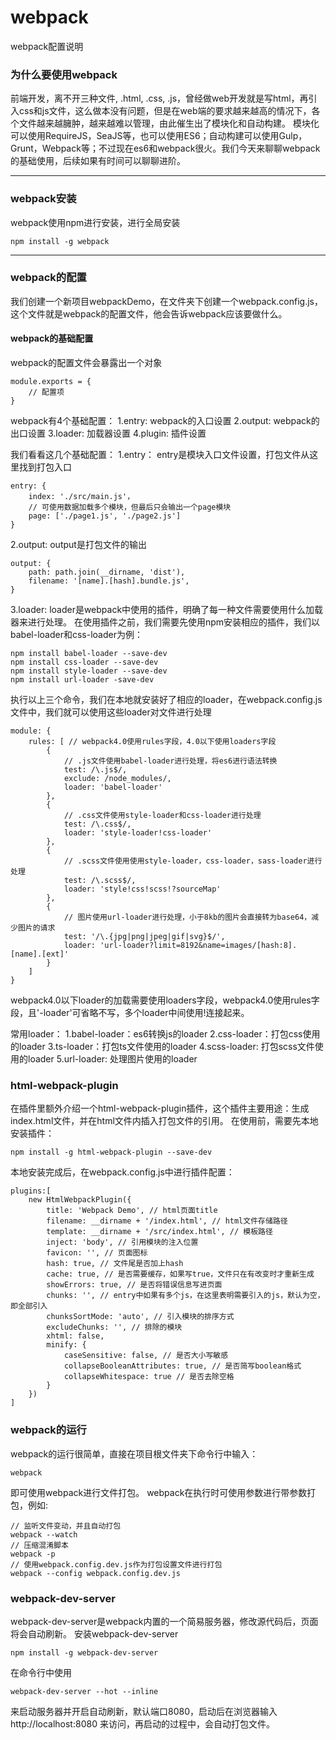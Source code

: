 # webpack
webpack配置说明

### 为什么要使用webpack
前端开发，离不开三种文件, .html, .css, .js，曾经做web开发就是写html，再引入css和js文件，这么做本没有问题，但是在web端的要求越来越高的情况下，各个文件越来越臃肿，越来越难以管理，由此催生出了模块化和自动构建。
模块化可以使用RequireJS，SeaJS等，也可以使用ES6；自动构建可以使用Gulp，Grunt，Webpack等；不过现在es6和webpack很火。我们今天来聊聊webpack的基础使用，后续如果有时间可以聊聊进阶。

---

### webpack安装
webpack使用npm进行安装，进行全局安装
```
npm install -g webpack
```
---

### webpack的配置
我们创建一个新项目webpackDemo，在文件夹下创建一个webpack.config.js，这个文件就是webpack的配置文件，他会告诉webpack应该要做什么。

#### webpack的基础配置
webpack的配置文件会暴露出一个对象
```
module.exports = {
    // 配置项
}
```

webpack有4个基础配置：
1.entry: webpack的入口设置
2.output: webpack的出口设置
3.loader: 加载器设置
4.plugin: 插件设置

我们看看这几个基础配置：
1.entry：
entry是模块入口文件设置，打包文件从这里找到打包入口
```
entry: {
    index: './src/main.js'，
    // 可使用数据加载多个模块，但最后只会输出一个page模块
    page: ['./page1.js', './page2.js']
}
```

2.output:
output是打包文件的输出
```
output: {
    path: path.join(__dirname, 'dist'),
    filename: '[name].[hash].bundle.js',
}
```

3.loader:
loader是webpack中使用的插件，明确了每一种文件需要使用什么加载器来进行处理。
在使用插件之前，我们需要先使用npm安装相应的插件，我们以babel-loader和css-loader为例：
```
npm install babel-loader --save-dev
npm install css-loader --save-dev
npm install style-loader --save-dev
npm install url-loader -save-dev
```
执行以上三个命令，我们在本地就安装好了相应的loader，在webpack.config.js文件中，我们就可以使用这些loader对文件进行处理

```
module: {
    rules: [ // webpack4.0使用rules字段，4.0以下使用loaders字段
        {
            // .js文件使用babel-loader进行处理，将es6进行语法转换
            test: /\.js$/,
            exclude: /node_modules/,
            loader: 'babel-loader'
        },
        {
            // .css文件使用style-loader和css-loader进行处理
            test: /\.css$/,
            loader: 'style-loader!css-loader'
        },
        {
            // .scss文件使用使用style-loader，css-loader，sass-loader进行处理
            test: /\.scss$/,
            loader: 'style!css!scss!?sourceMap'
        },
        {
            // 图片使用url-loader进行处理，小于8kb的图片会直接转为base64，减少图片的请求
            test: '/\.{jpg|png|jpeg|gif|svg}$/',
            loader: 'url-loader?limit=8192&name=images/[hash:8].[name].[ext]'
        }
    ]
}
```
webpack4.0以下loader的加载需要使用loaders字段，webpack4.0使用rules字段，且'-loader'可省略不写，多个loader中间使用!连接起来。


常用loader：
1.babel-loader：es6转换js的loader
2.css-loader：打包css使用的loader
3.ts-loader：打包ts文件使用的loader
4.scss-loader: 打包scss文件使用的loader
5.url-loader: 处理图片使用的loader

### html-webpack-plugin
在插件里额外介绍一个html-webpack-plugin插件，这个插件主要用途：生成index.html文件，并在html文件内插入打包文件的引用。
在使用前，需要先本地安装插件：
```
npm install -g html-webpack-plugin --save-dev
```
本地安装完成后，在webpack.config.js中进行插件配置：
```
plugins:[
    new HtmlWebpackPlugin({
        title: 'Webpack Demo', // html页面title
        filename: __dirname + '/index.html', // html文件存储路径
        template: __dirname + '/src/index.html', // 模板路径
        inject: 'body', // 引用模块的注入位置
        favicon: '', // 页面图标
        hash: true, // 文件尾是否加上hash
        cache: true, // 是否需要缓存，如果写true，文件只在有改变时才重新生成
        showErrors: true, // 是否将错误信息写进页面
        chunks: '', // entry中如果有多个js，在这里表明需要引入的js，默认为空，即全部引入
        chunksSortMode: 'auto', // 引入模块的排序方式
        excludeChunks: '', // 排除的模块
        xhtml: false,
        minify: {
            caseSensitive: false, // 是否大小写敏感
            collapseBooleanAttributes: true, // 是否简写boolean格式
            collapseWhitespace: true // 是否去除空格
        }
    })
]
```

### webpack的运行
webpack的运行很简单，直接在项目根文件夹下命令行中输入：
```
webpack
```
即可使用webpack进行文件打包。
webpack在执行时可使用参数进行带参数打包，例如:
```
// 监听文件变动，并且自动打包
webpack --watch
// 压缩混淆脚本
webpack -p
// 使用webpack.config.dev.js作为打包设置文件进行打包
webpack --config webpack.config.dev.js
```


### webpack-dev-server
webpack-dev-server是webpack内置的一个简易服务器，修改源代码后，页面将会自动刷新。
安装webpack-dev-server
```
npm install -g webpack-dev-server
```
在命令行中使用
```
webpack-dev-server --hot --inline
```
来启动服务器并开启自动刷新，默认端口8080，启动后在浏览器输入 http://localhost:8080 来访问，再启动的过程中，会自动打包文件。

